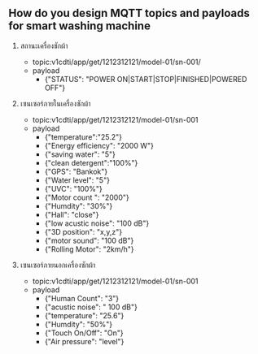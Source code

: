 ## How do you design MQTT topics and payloads for smart washing machine

1. สถานะเครื่องซักผ้า
    - topic:v1cdti/app/get/1212312121/model-01/sn-001/
    - payload
        - {"STATUS": "POWER ON|START|STOP|FINISHED|POWERED OFF"}
1. เซนเซอร์ภายในเครื่องซักผ้า
    - topic:v1cdti/app/get/1212312121/model-01/sn-001
    - payload
        - {"temperature":"25.2"}
        - {"Energy efficiency": "2000 W"}
        - {"saving water": "5"}
        - {"clean detergent":"100%"}
        - {"GPS": "Bankok"}
        - {"Water level": "5"}
        - {"UVC": "100%"}
        - {"Motor count ": "2000"}
        - {"Humdity": "30%"}
        - {"Hall": "close"}
        - {"low acustic noise": "100 dB"}
        - {"3D position": "x,y,z"}
        - {"motor sound": "100 dB"}
        - {"Rolling Motor": "2km/h"}

        

 1. เซนเซอร์ภายนอกเครื่องซักผ้า
    - topic:v1cdti/app/get/1212312121/model-01/sn-001
    - payload
        - {"Human Count": "3"}
        - {"acustic noise": " 100 dB"}
        - {"temperature": "25.6"}
        - {"Humdity": "50%"}
        - {"Touch On/Off": "On"}
        - {"Air pressure": "level"}



